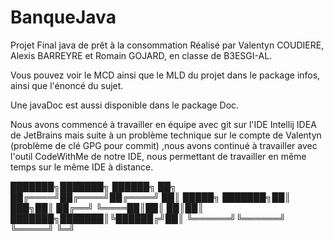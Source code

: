 # BanqueJava
Projet Final java de prêt à la consommation
Réalisé par Valentyn COUDIERE, Alexis BARREYRE et Romain GOJARD, en classe de B3ESGI-AL.

Vous pouvez voir le MCD ainsi que le MLD du projet dans le package infos, ainsi que l'énoncé du sujet.

Une javaDoc est aussi disponible dans le package Doc.

Nous avons commencé à travailler en équipe avec git sur l'IDE Intellij IDEA de JetBrains mais suite à un problème technique sur 
le compte de Valentyn (problème de clé GPG pour commit) ,nous avons continué à travailler avec l'outil CodeWithMe de notre IDE, 
nous permettant de travailler en même temps sur le même IDE à distance.


███████╗███████╗ ██████╗ ██╗
██╔════╝██╔════╝██╔════╝ ██║
█████╗  ███████╗██║  ███╗██║
██╔══╝  ╚════██║██║   ██║██║
███████╗███████║╚██████╔╝██║
╚══════╝╚══════╝ ╚═════╝ ╚═╝
                            



